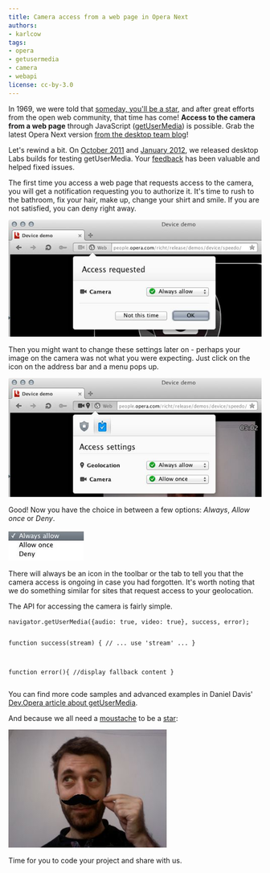 ```yaml
---
title: Camera access from a web page in Opera Next
authors:
- karlcow
tags:
- opera
- getusermedia
- camera
- webapi
license: cc-by-3.0
---
```


<p>In 1969, we were told that <a href="http://photoshopcandy.com/wp-content/uploads/2010/03/tv-phone.jpg" target="_blank">someday, you&#39;ll be a star</a>, and after great efforts from the open web community, that time has come! <strong>Access to the camera from a web page</strong> through JavaScript (<a href="http://dev.w3.org/2011/webrtc/editor/getusermedia.html">getUserMedia</a>) is possible. Grab the latest Opera Next version <a href="http://my.opera.com/desktopteam/blog/2012/04/17/camera-getusermedia-support">from the desktop team blog</a>!</p>
<p>Let&#39;s rewind a bit. On <a href="https://dev.opera.com/articles/view/labs-more-fun-using-the-web-with-getusermedia-and-native-pages/">October 2011</a> and <a href="https://dev.opera.com/articles/view/getusermedia-access-camera-privacy-ui/">January 2012</a>, we released desktop Labs builds for testing getUserMedia. Your <a href="http://my.opera.com/desktopteam/blog/2011/10/19/new-opera-labs-release-with-getusermedia-and-opera-reader" target="_blank">feedback</a> has been valuable and helped fixed issues.</p>
<p>The first time you access a web page that requests access to the camera, you will get a notification requesting you to authorize it. It&#39;s time to rush to the bathroom, fix your hair, make up, change your shirt and smile. If you are not satisfied, you can deny right away.</p>
<p><span class='imgcenter'><img alt='' src='/blog/web-page-camera-access/first-time.jpg' /></span></p>
<p>Then you might want to change these settings later on - perhaps your image on the camera was not what you were expecting. Just click on the icon on the address bar and a menu pops up.</p>
<p><span class='imgcenter'><img alt='' src='/blog/web-page-camera-access/change-setting.jpg' /></span></p>
<p>Good! Now you have the choice in between a few options: <em>Always</em>, <em>Allow once</em> or <em>Deny</em>.</p>
<p><span class='imgcenter'><img alt='' src='/blog/web-page-camera-access/choices.jpg' /></span></p>
<p>There will always be an icon in the toolbar or the tab to tell you that the camera access is ongoing in case you had forgotten. It&#39;s worth noting that we do something similar for sites that request access to your geolocation.</p>
<p>The API for accessing the camera is fairly simple.</p>
<pre>
<code>navigator.getUserMedia({audio: true, video: true}, success, error);

 function success(stream) {
  // ... use &#39;stream&#39; ...
  }

  function error(){
  //display fallback content
  }
</code>
</pre>
<p>You can find more code samples and advanced examples in Daniel Davis&#39; <a href="https://dev.opera.com/articles/view/playing-with-html5-video-and-getusermedia-support/">Dev.Opera article about getUserMedia</a>.</p>
<p>And because we all need a <a href="http://people.opera.com/brucel/articles/magic-html5-moustache.html" target="_blank">moustache</a> to be a <a href="https://www.youtube.com/watch?v=BxhqVrbixZc" target="_blank">star</a>:</p>
<p><span class='imgcenter'><img alt='' src='/blog/web-page-camera-access/moustache.jpg' /></span></p>
<p>Time for you to code your project and share with us.</p>
